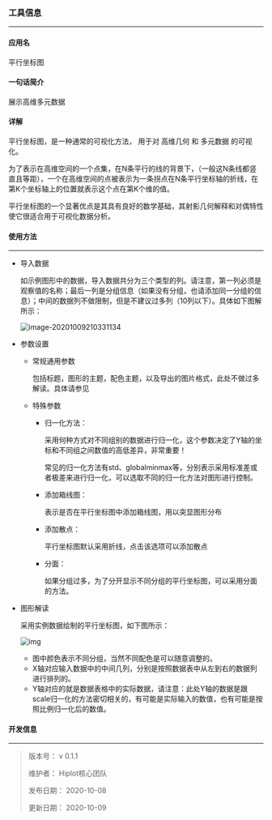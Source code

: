 ### 工具信息

---

#### 应用名

平行坐标图

#### 一句话简介

展示高维多元数据

#### 详解

平行坐标图，是一种通常的可视化方法， 用于对 高维几何 和 多元数据 的可视化。

为了表示在高维空间的一个点集，在N条平行的线的背景下，（一般这N条线都竖直且等距），一个在高维空间的点被表示为一条拐点在N条平行坐标轴的折线，在第K个坐标轴上的位置就表示这个点在第K个维的值。

平行坐标图的一个显著优点是其具有良好的数学基础，其射影几何解释和对偶特性使它很适合用于可视化数据分析。

#### 使用方法

---

- 导入数据

  如示例图形中的数据，导入数据共分为三个类型的列。请注意，第一列必须是观察值的名称；最后一列是分组信息（如果没有分组，也请添加同一分组的信息）；中间的数据列不做限制，但是不建议过多列（10列以下）。具体如下图解所示：

  ![image-20201009210331134](https://s1.ax1x.com/2020/10/09/0ryhJe.png)

- 参数设置

    - 常规通用参数

      包括标题，图形的主题，配色主题，以及导出的图片格式，此处不做过多解读。具体请参见

      [Hiplot官方使用说明]: https://hiplot.com.cn/docs/

    - 特殊参数

        - 归一化方法：

          采用何种方式对不同组别的数据进行归一化，这个参数决定了Y轴的坐标和不同组之间数值的高低差异，非常重要！

          常见的归一化方法有std、globalminmax等，分别表示采用标准差或者极差来进行归一化，可以选取不同的归一化方法对图形进行控制。

        - 添加箱线图：

          表示是否在平行坐标图中添加箱线图，用以突显图形分布

        - 添加散点：

          平行坐标图默认采用折线，点击该选项可以添加散点

        - 分面：

          如果分组过多，为了分开显示不同分组的平行坐标图，可以采用分面的方法。

- 图形解读

  采用实例数据绘制的平行坐标图，如下图所示：

  ![img](https://s1.ax1x.com/2020/10/09/0rc3Bq.png)

    - 图中颜色表示不同分组，当然不同配色是可以随意调整的。
    - X轴对应输入数据中的中间几列，分别是按照数据表中从左到右的数据列进行排列的。
    - Y轴对应的就是数据表格中的实际数据，请注意：此处Y轴的数据是跟scale归一化的方法密切相关的，有可能是实际输入的数值，也有可能是按照比例归一化后的数值。

#### 开发信息

---

> 版本号： v 0.1.1
>
> 维护者： Hiplot核心团队
>
> 发布日期： 2020-10-08
>
> 更新日期： 2020-10-09